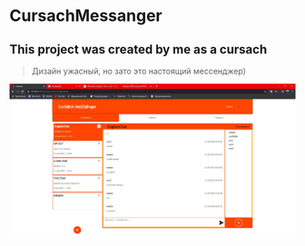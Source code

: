 # CursachMessanger
## This project was created by me as a cursach ##
> Дизайн ужасный, но зато это настоящий мессенджер)

![alt text](Screenshots/2_7Oe9QORj0.jpg "Главная")
